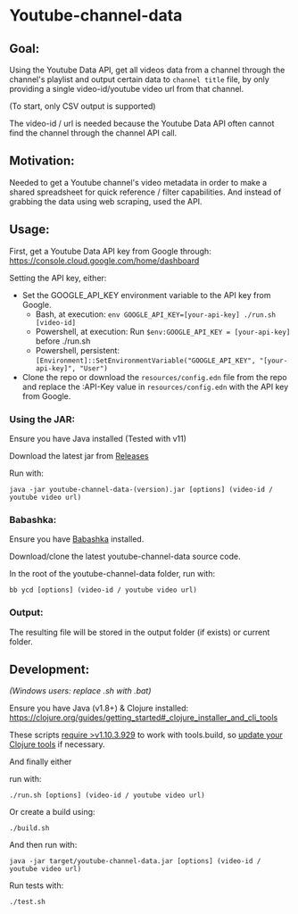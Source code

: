 # Youtube-channel-data

## Goal:
Using the Youtube Data API, get all videos data from a channel through the channel's playlist and output certain data to `channel title` file, by only providing a single video-id/youtube video url from that channel.

(To start, only CSV output is supported)

The video-id / url is needed because the Youtube Data API often cannot find the channel through the channel API call.

## Motivation:
Needed to get a Youtube channel's video metadata in order to make a shared spreadsheet for quick reference / filter capabilities.
And instead of grabbing the data using web scraping, used the API.

## Usage:

First, get a Youtube Data API key from Google through:
https://console.cloud.google.com/home/dashboard

Setting the API key, either:
- Set the GOOGLE_API_KEY environment variable to the API key from Google.
  - Bash, at execution: `env GOOGLE_API_KEY=[your-api-key] ./run.sh [video-id]`
  - Powershell, at execution: Run `$env:GOOGLE_API_KEY = [your-api-key]` before ./run.sh
  - Powershell, persistent: `[Environment]::SetEnvironmentVariable("GOOGLE_API_KEY", "[your-api-key]", "User")`
- Clone the repo or download the `resources/config.edn` file from the repo and replace the :API-Key value in `resources/config.edn` with the API key from Google.

### Using the JAR:
Ensure you have Java installed (Tested with v11)

Download the latest jar from [Releases](https://github.com/naxels/youtube-channel-data/releases)

Run with:

`java -jar youtube-channel-data-(version).jar [options] (video-id / youtube video url)`

### Babashka:
Ensure you have [Babashka](https://babashka.org) installed.

Download/clone the latest youtube-channel-data source code.

In the root of the youtube-channel-data folder, run with:

`bb ycd [options] (video-id / youtube video url)`
### Output:

The resulting file will be stored in the output folder (if exists) or current folder.

## Development:

_(Windows users: replace .sh with .bat)_

Ensure you have Java (v1.8+) & Clojure installed: https://clojure.org/guides/getting_started#_clojure_installer_and_cli_tools

These scripts [require >v1.10.3.929](https://clojureverse.org/t/how-to-depend-on-tools-build/7916/2) to work with tools.build, so [update your Clojure tools](https://www.clojure.org/guides/getting_started) if necessary.  

And finally either

run with:

`./run.sh [options] (video-id / youtube video url)` 

Or create a build using:

`./build.sh`

And then run with:

`java -jar target/youtube-channel-data.jar [options] (video-id / youtube video url)`

Run tests with:

`./test.sh`
